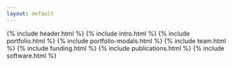 ```yaml
---
layout: default
---
```

{% include header.html %}
{% include intro.html %}
{% include portfolio.html %}
{% include portfolio-modals.html %}
{% include team.html %}
{% include funding.html %}
{% include publications.html %}
{% include software.html %}